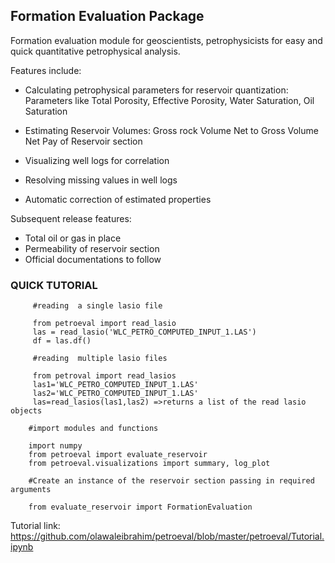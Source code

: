 ## Formation Evaluation Package

Formation evaluation module for geoscientists, petrophysicists for easy and quick quantitative petrophysical analysis.

Features include:

-   Calculating petrophysical parameters for reservoir quantization:
        Parameters like Total Porosity, Effective Porosity, Water Saturation, Oil Saturation

-   Estimating Reservoir Volumes:
                Gross rock Volume
                Net to Gross Volume
                Net Pay of Reservoir section

-   Visualizing well logs for correlation

-   Resolving missing values in well logs

-   Automatic correction of estimated properties

Subsequent release features:

-   Total oil or gas in place
-   Permeability of reservoir section
-   Official documentations to follow

### QUICK TUTORIAL

         #reading  a single lasio file
         
         from petroeval import read_lasio
         las = read_lasio('WLC_PETRO_COMPUTED_INPUT_1.LAS')
         df = las.df()
        
         #reading  multiple lasio files
         
         from petroval import read_lasios
         las1='WLC_PETRO_COMPUTED_INPUT_1.LAS'
         las2='WLC_PETRO_COMPUTED_INPUT_1.LAS'
         las=read_lasios(las1,las2) =>returns a list of the read lasio objects
    
        #import modules and functions
        
        import numpy
        from petroeval import evaluate_reservoir
        from petroeval.visualizations import summary, log_plot
        
        #Create an instance of the reservoir section passing in required arguments
        
        from evaluate_reservoir import FormationEvaluation

Tutorial link: https://github.com/olawaleibrahim/petroeval/blob/master/petroeval/Tutorial.ipynb
